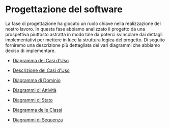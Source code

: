 # Progettazione del software

La fase di progettazione ha giocato un ruolo chiave nella realizzazione del nostro lavoro. In questa fase abbiamo analizzato il progetto da una prospettiva piuttosto astratta in modo tale da poterci svincolare dai dettagli implementativi per mettere in luce la struttura logica del progetto.
Di seguito forniremo una descrizione più dettagliata dei vari diagrammi che abbiamo deciso di implementare.

* [Diagramma dei Casi d'Uso](3.1.1-UseCaseDiagram.md)
* [Descrizione dei Casi d'Uso](3.1.2-UseCaseDescription.md)
* [Diagramma di Dominio](3.2-DomainDiagram.md)
* [Diagrammi di Attività](3.3-ActivityDiagram.md)
* [Diagrammi di Stato](3.4-StateDiagram.md)


* [Diagramma delle Classi](../04-Implementazione/4.3-ClassDiagram.md)
* [Diagrammi di Sequenza](../04-Implementazione/4.4-SequenceDiagram.md)   